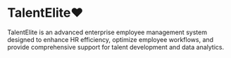 # TalentElite❤️
TalentElite is an advanced enterprise employee management system designed to enhance HR efficiency, optimize employee workflows, and provide comprehensive support for talent development and data analytics.
